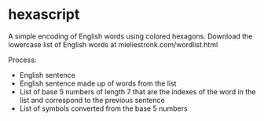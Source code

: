 # hexascript
A simple encoding of English words using colored hexagons.
Download the lowercase list of English words at mieliestronk.com/wordlist.html

Process: 
  - English sentence 
  - English sentence made up of words from the list 
  - List of base 5 numbers of length 7 that are the indexes of the word in the list and correspond to the previous sentence
  - List of symbols converted from the base 5 numbers 
